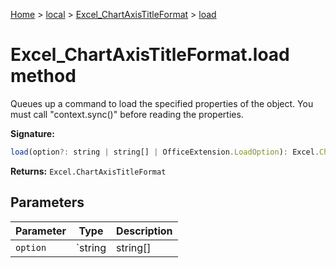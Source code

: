 [Home](./index) &gt; [local](local.md) &gt; [Excel\_ChartAxisTitleFormat](local.excel_chartaxistitleformat.md) &gt; [load](local.excel_chartaxistitleformat.load.md)

# Excel\_ChartAxisTitleFormat.load method

Queues up a command to load the specified properties of the object. You must call "context.sync()" before reading the properties.

**Signature:**
```javascript
load(option?: string | string[] | OfficeExtension.LoadOption): Excel.ChartAxisTitleFormat;
```
**Returns:** `Excel.ChartAxisTitleFormat`

## Parameters

|  Parameter | Type | Description |
|  --- | --- | --- |
|  `option` | `string | string[] | OfficeExtension.LoadOption` |  |

